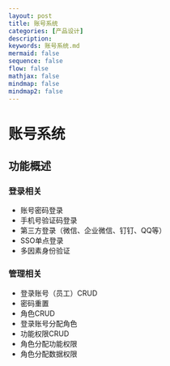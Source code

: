 ```yaml
---
layout: post
title: 账号系统
categories: [产品设计]
description: 
keywords: 账号系统.md
mermaid: false
sequence: false
flow: false
mathjax: false
mindmap: false
mindmap2: false
---
```

# 账号系统

## 功能概述

### 登录相关

- 账号密码登录
- 手机号验证码登录
- 第三方登录（微信、企业微信、钉钉、QQ等）
- SSO单点登录
- 多因素身份验证



### 管理相关

- 登录账号（员工）CRUD
- 密码重置
- 角色CRUD
- 登录账号分配角色
- 功能权限CRUD
- 角色分配功能权限
- 角色分配数据权限




